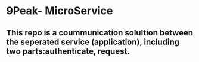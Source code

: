 # 9Peak- MicroService

## This repo is a coummunication solultion between the seperated service (application), including two parts:authenticate, request.
